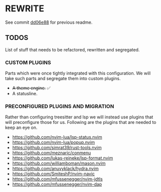 # REWRITE

See commit [dd06e88](https://github.com/dharmx/KrakeNvim/tree/dd06e88061589036cf4730e0427ca2d1010ac55f) for previous readme.

## TODOS

List of stuff that needs to be refactored, rewritten and segregated.

### CUSTOM PLUGINS

Parts which were once tightly integrated with this configuration. We
will take such parts and segregate them into custom plugins.

- ~~A theme engine.~~ ✅
- A statusline.

### PRECONFIGURED PLUGINS AND MIGRATION

Rather than configuring treesitter and lsp we will instead use plugins
that will preconfigure those for us. Following are the plugins that
are needed to keep an eye on.

- <https://github.com/nvim-lua/lsp-status.nvim>
- <https://github.com/nvim-lua/popup.nvim>
- <https://github.com/simrat39/rust-tools.nvim>
- <https://github.com/meznaric/conmenu>
- <https://github.com/lukas-reineke/lsp-format.nvim>
- <https://github.com/williamboman/mason.nvim>
- <https://github.com/anuvyklack/hydra.nvim>
- <https://github.com/SmiteshP/nvim-navic>
- <https://github.com/mfussenegger/nvim-jdtls>
- <https://github.com/mfussenegger/nvim-dap>
